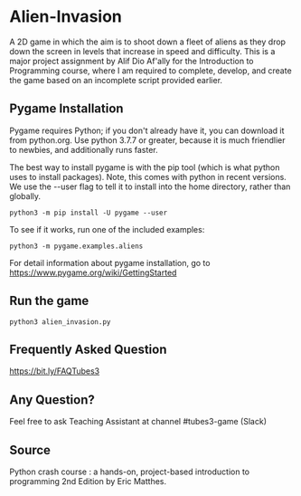 # Alien-Invasion
A 2D game in which the aim is to shoot down a fleet of aliens as they drop down the screen in levels that increase in speed and difficulty. This is a major project assignment by Alif Dio Af'ally for the Introduction to Programming course, where I am required to complete, develop, and create the game based on an incomplete script provided earlier.

## Pygame Installation
Pygame requires Python; if you don't already have it, you can download it from python.org. Use python 3.7.7 or greater, because it is much friendlier to newbies, and additionally runs faster.

The best way to install pygame is with the pip tool (which is what python uses to install packages). Note, this comes with python in recent versions. We use the --user flag to tell it to install into the home directory, rather than globally.
```
python3 -m pip install -U pygame --user
```
To see if it works, run one of the included examples:
```
python3 -m pygame.examples.aliens
```
For detail information about pygame installation, go to https://www.pygame.org/wiki/GettingStarted

## Run the game
```
python3 alien_invasion.py
```

## Frequently Asked Question
https://bit.ly/FAQTubes3

## Any Question?
Feel free to ask Teaching Assistant at channel #tubes3-game (Slack)

## Source
Python crash course : a hands-on, project-based introduction to programming 2nd Edition by Eric Matthes.
